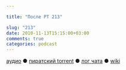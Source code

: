 ```yaml
---

title: "После РТ 213"

slug: "213"
date: 2010-11-13T15:15:00+03:00
comments: true
categories: podcast
---
```

[аудио](http://cdn.radio-t.com/rt213post.mp3) ● [пиратский torrent](http://pirates.radio-t.com/torrents/rt213post.mp3.torrent) ● [лог чата](http://chat.radio-t.com/logs/radio-t-213.html) ● [wiki](http://wiki.radio-t.com/%D0%9F%D0%BE%D1%81%D0%BB%D0%B5_%D0%A0%D0%A2_213)<audio src="http://cdn.radio-t.com/rt213post.mp3" preload="none">
